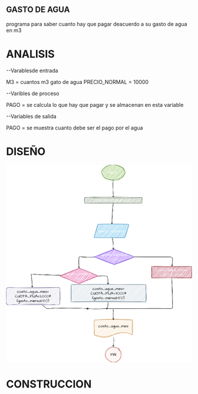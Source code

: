 ## GASTO DE AGUA
programa para saber cuanto hay que pagar deacuerdo a su gasto de agua en m3

# ANALISIS

--Varablesde entrada

M3 = cuantos m3 gato de agua
PRECIO_NORMAL = 10000

--Varibles de proceso

PAGO = se calcula lo que hay que pagar y se almacenan en esta variable 

--Variables de salida 

PAGO =  se muestra cuanto debe ser el pago por el agua

# DISEÑO

 ![Diagrama de flujo](diagrama.png "diagrama de flujo")

# CONSTRUCCION
